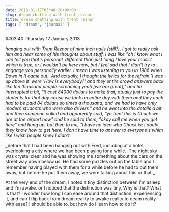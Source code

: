 ```yaml
---
date: 2013-01-17T03:40:28+09:00
slug: dream-chatting-with-trent-reznor
title: dream chatting with trent reznor
tags: [ "dream", "journal" ]
---
```


##03:40 Thursday 17 January 2013

_hanging out with Trent Reznor of nine inch nails (still?), I got to really ask him and hear some of his thoughts about stuff. I was like "oh I know what I can tell you that's personal, different than just 'omg I love your music' which is true, or I wouldn't be here now, but I feel sad that I didn't try to engaage you personally earlier. I mean I was listening to you in 1986 when Down in It came out.  And actually, I thought the lyrics for the refrain 'I was up above it' were 'How is everybody?' and they entire crowd answers back like ten thousand people screaming yeah [we are great]," and he interrupted a bit, "it cost 84000 dollars to make that, atually just to pay the students for that day cause we took an entire day with them and they each had to be paid 84 dollars so times a thousand, and we had to have only modern students who were also drivers," and he went into the details a bit and then someone called and apparently said, "yo trent this is Chuck we are at the airport now" and he said to them, "okay call me when you get here" and hung up, but then to me, "I have no idea who Chuck is; I doubt they know how to get here. I don't have time to answer to everyone's whim like I wish people knew I didn't._

_before that I had been hanging out with Fred, including at a hotel, overlooking a city where we had been playing for a while.  The night sky was crystal clear and he was showing me something about the cars on the street way down below us. He had some puzzles out on the table and I remember having played with them for a while before he had to put them away, but before he put them away, we were talking about this or that _

At the very end of the dream, I noted a tiny distinction between I'm asleep and I'm awake. or I noticed that the distinction was tiny. Why is that? What is that? I wonder how long I can ease around that distinction, experiencing it, and can I flip back from dream reality to awake reality to deam reality with ease? I should be able to, but how do I learn how to do it?
